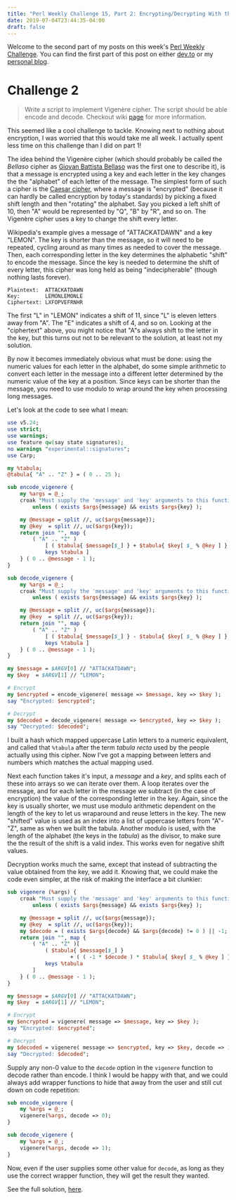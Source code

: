 ```yaml
---
title: "Perl Weekly Challenge 15, Part 2: Encrypting/Decrypting With the Vigenère Cipher"
date: 2019-07-04T23:44:35-04:00
draft: false
---
```


Welcome to the second part of my posts on this week's [Perl Weekly Challenge](https://perlweeklychallenge.org/blog/perl-weekly-challenge-015/). You can find the first part of this post on either [dev.to](https://dev.to/yzhernand/perl-weekly-challenge-15-part-1-finding-strong-and-weak-primes-with-perl-5c65) or my [personal blog](https://yzhernand.github.io/posts/perl-weekly-challenge-15/).

# Challenge 2

>Write a script to implement Vigenère cipher. The script should be able encode and decode. Checkout wiki [page](https://en.wikipedia.org/wiki/Vigen%C3%A8re_cipher) for more information.

This seemed like a cool challenge to tackle. Knowing next to nothing about encryption, I was worried that this would take me all week. I actually spent less time on this challenge than I did on part 1!

The idea behind the Vigenère cipher (which should probably be called the *Bellaso* cipher as [Giovan Battista Bellaso](https://en.wikipedia.org/wiki/Giovan_Battista_Bellaso) was the first one to describe it), is that a message is encrypted using a key and each letter in the key changes the the "alphabet" of each letter of the message. The simplest form of such a cipher is the [Caesar cipher](https://en.wikipedia.org/wiki/Caesar_cipher), where a message is "encrypted" (because it can hardly be called encryption by today's standards) by picking a fixed shift length and then "rotating" the alphabet. Say you picked a left shift of 10, then "A" would be represented by "Q", "B" by "R", and so on. The Vigenère cipher uses a key to change the shift every letter.

Wikipedia's example gives a message of "ATTACKATDAWN" and a key "LEMON". The key is shorter than the message, so it will need to be repeated, cycling around as many times as needed to cover the message. Then, each corresponding letter in the key determines the alphabetic "shift" to encode the message. Since the key is needed to determine the shift of every letter, this cipher was long held as being "indecipherable" (though nothing lasts forever).

```
Plaintext:  ATTACKATDAWN
Key:        LEMONLEMONLE
Ciphertext: LXFOPVEFRNHR
```

The first "L" in "LEMON" indicates a shift of 11, since "L" is eleven letters away from "A". The "E" indicates a shift of 4, and so on. Looking at the "ciphertext" above, you might notice that "A"s always shift to the letter in the key, but this turns out not to be relevant to the solution, at least not my solution.

 By now it becomes immediately obvious what must be done: using the numeric values for each letter in the alphabet, do some simple arithmetic to convert each letter in the message into a different letter determined by the numeric value of the key at a position. Since keys can be shorter than the message, you need to use modulo to wrap around the key when processing long messages.

Let's look at the code to see what I mean:

```perl
use v5.24;
use strict;
use warnings;
use feature qw(say state signatures);
no warnings "experimental::signatures";
use Carp;

my %tabula;
@tabula{ "A" .. "Z" } = ( 0 .. 25 );

sub encode_vigenere {
    my %args = @_;
    croak "Must supply the 'message' and 'key' arguments to this function.\n"
        unless ( exists $args{message} && exists $args{key} );

    my @message = split //, uc($args{message});
    my @key  = split //, uc($args{key});
    return join "", map {
        ( "A" .. "Z" )
            [ ( $tabula{ $message[$_] } + $tabula{ $key[ $_ % @key ] } ) %
            keys %tabula ]
    } ( 0 .. @message - 1 );
}

sub decode_vigenere {
    my %args = @_;
    croak "Must supply the 'message' and 'key' arguments to this function.\n"
        unless ( exists $args{message} && exists $args{key} );

    my @message = split //, uc($args{message});
    my @key  = split //, uc($args{key});
    return join "", map {
        ( "A" .. "Z" )
            [ ( $tabula{ $message[$_] } - $tabula{ $key[ $_ % @key ] } ) %
            keys %tabula ]
    } ( 0 .. @message - 1 );
}

my $message = $ARGV[0] // "ATTACKATDAWN";
my $key  = $ARGV[1] // "LEMON";

# Encrypt
my $encrypted = encode_vigenere( message => $message, key => $key );
say "Encrypted: $encrypted";

# Decrypt
my $decoded = decode_vigenere( message => $encrypted, key => $key );
say "Decrypted: $decoded";
```

I built a hash which mapped uppercase Latin letters to a numeric equivalent, and called that `%tabula` after the term *tabula recta* used by the people actually using this cipher. Now I've got a mapping between letters and numbers which matches the actual mapping used.

Next each function takes it's input, a *message* and a *key*, and splits each of these into arrays so we can iterate over them. A loop iterates over the message, and for each letter in the message we subtract (in the case of encryption) the value of the corresponding letter in the key. Again, since the key is usually shorter, we must use modulo arithmetic dependent on the length of the key to let us wraparound and reuse letters in the key. The new "shifted" value is used as an index into a list of uppercase letters from "A"-"Z", same as when we built the tabula. Another modulo is used, with the length of the alphabet (the keys in the *tabula*) as the divisor, to make sure the the result of the shift is a valid index. This works even for negative shift values.

Decryption works much the same, except that instead of subtracting the value obtained from the key, we add it. Knowing that, we could make the code even simpler, at the risk of making the interface a bit clunkier:

```perl
sub vigenere (%args) {
    croak "Must supply the 'message' and 'key' arguments to this function.\n"
        unless ( exists $args{message} && exists $args{key} );

    my @message = split //, uc($args{message});
    my @key  = split //, uc($args{key});
    my $decode = ( exists $args{decode} && $args{decode} != 0 ) || -1;
    return join "", map {
        ( "A" .. "Z" )[
            ( $tabula{ $message[$_] }
                    + ( ( -1 * $decode ) * $tabula{ $key[ $_ % @key ] } ) ) %
            keys %tabula
        ]
    } ( 0 .. @message - 1 );
}

my $message = $ARGV[0] // "ATTACKATDAWN";
my $key  = $ARGV[1] // "LEMON";

# Encrypt
my $encrypted = vigenere( message => $message, key => $key );
say "Encrypted: $encrypted";

# Decrypt
my $decoded = vigenere( message => $encrypted, key => $key, decode => 1 );
say "Decrypted: $decoded";
```

Supply any non-0 value to the `decode` option in the `vigenere` function to decode rather than encode. I think I would be happy with that, and we could always add wrapper functions to hide that away from the user and still cut down on code repetition:

```perl
sub encode_vigenere {
    my %args = @_;
    vigenere(%args, decode => 0);
}

sub decode_vigenere {
    my %args = @_;
    vigenere(%args, decode => 1);
}
```

Now, even if the user supplies some other value for `decode`, as long as they use the correct wrapper function, they will get the result they wanted.

See the full solution, [here](https://github.com/manwar/perlweeklychallenge-club/tree/master/challenge-015/yozen-hernandez/perl5/ch-2.pl).